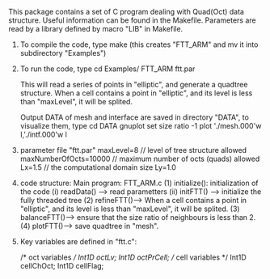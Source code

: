 This package contains a set of C program dealing with Quad(Oct)
data structure. Useful information can be found in the Makefile. 
Parameters are read by a library defined by macro "LIB" in Makefile.


1) To compile the code, type
   make (this creates "FTT_ARM" and mv it into subdirectory "Examples")

2) To run the code, type
   cd Examples/
   FTT_ARM  ftt.par

   This will read a series of points in "elliptic", and generate
   a quadtree structure. When a cell contains a point in "elliptic",
   and its level is less than "maxLevel", it will be splited. 

   Output DATA of mesh and interface are saved in directory "DATA", to visualize them,
   type 
     cd DATA
     gnuplot
     set size ratio -1
     plot './mesh.000'w l,'./intf.000'w l


3) parameter file "ftt.par"
   maxLevel=8               // level of tree structure allowed
   maxNumberOfOcts=10000    // maximum number of octs (quads) allowed
   Lx=1.5                  // the computational domain size
   Ly=1.0
4) code structure: 
   Main program: FTT_ARM.c
   (1) initialize(): initialization of the code
          (i) readData() --> read parametters
          (ii) initFTT() --> initialize the fully threaded tree
   (2) refineFTT()--> When a cell contains a point in "elliptic",
   and its level is less than "maxLevel", it will be splited.
   (3) balanceFTT()--> ensure that the size ratio of neighbours is less than 2.
   (4) plotFTT()--> save quadtree in "mesh".
5) Key variables are defined in "ftt.c":

   /* oct variables */
   Int1D octLv;
   Int1D octPrCell;
   /* cell variables */
   Int1D cellChOct;
   Int1D cellFlag;

   
  

